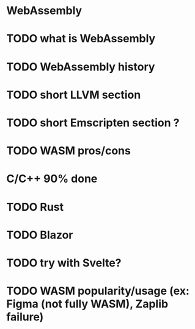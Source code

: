 # WebAssembly

# TODO what is WebAssembly

# TODO WebAssembly history

# TODO short LLVM section

# TODO short Emscripten section ?

# TODO WASM pros/cons

# C/C++ 90% done

# TODO Rust

# TODO Blazor

# TODO try with Svelte?

# TODO WASM popularity/usage (ex: Figma (not fully WASM), Zaplib failure)



